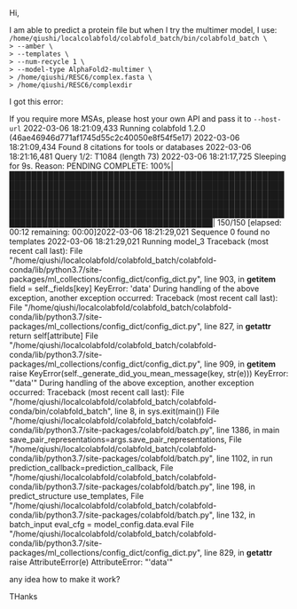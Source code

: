 Hi,

I am able to predict a protein file but when I try the multimer model, I use:
`
/home/qiushi/localcolabfold/colabfold_batch/bin/colabfold_batch \                                                             > --amber \                                                                  > --templates \                                                              > --num-recycle 1 \                                                          > --model-type AlphaFold2-multimer \                                         > /home/qiushi/RESC6/complex.fasta \                                         > /home/qiushi/RESC6/complexdir                                       
`

I got this error:



If you require more MSAs, please host your own API and pass it to `--host-url`                                                                                                                                     2022-03-06 18:21:09,433 Running colabfold 1.2.0 (46ae46946d771af1745d55c2c40050e8f54f5e17)                                                                                                                         2022-03-06 18:21:09,434 Found 8 citations for tools or databases             2022-03-06 18:21:16,481 Query 1/2: T1084 (length 73)                         2022-03-06 18:21:17,725 Sleeping for 9s. Reason: PENDING                     COMPLETE: 100%|███████████████████████████████████████████████████████████████████████████████████████████████████████████████████████████████████████████████████████████████████████████████████████████████████████████████████████████████████████████████████████████████████████████████████████████████| 150/150 [elapsed: 00:12 remaining: 00:00]2022-03-06 18:21:29,021 Sequence 0 found no templates                        2022-03-06 18:21:29,021 Running model_3                                      Traceback (most recent call last):                                             File "/home/qiushi/localcolabfold/colabfold_batch/colabfold-conda/lib/python3.7/site-packages/ml_collections/config_dict/config_dict.py", line 903, in __getitem__                                                   field = self._fields[key]                                                KeyError: 'data'    During handling of the above exception, another exception occurred:                                                                                       Traceback (most recent call last):                                             File "/home/qiushi/localcolabfold/colabfold_batch/colabfold-conda/lib/python3.7/site-packages/ml_collections/config_dict/config_dict.py", line 827, in __getattr__                                                   return self[attribute]                                                     File "/home/qiushi/localcolabfold/colabfold_batch/colabfold-conda/lib/python3.7/site-packages/ml_collections/config_dict/config_dict.py", line 909, in __getitem__                                                   raise KeyError(self._generate_did_you_mean_message(key, str(e)))         KeyError: "'data'"  During handling of the above exception, another exception occurred:                                                                                       Traceback (most recent call last):                                             File "/home/qiushi/localcolabfold/colabfold_batch/colabfold-conda/bin/colabfold_batch", line 8, in <module>                                                                                                          sys.exit(main())                                                           File "/home/qiushi/localcolabfold/colabfold_batch/colabfold-conda/lib/python3.7/site-packages/colabfold/batch.py", line 1386, in main                                                                                save_pair_representations=args.save_pair_representations,                  File "/home/qiushi/localcolabfold/colabfold_batch/colabfold-conda/lib/python3.7/site-packages/colabfold/batch.py", line 1102, in run                                                                                 prediction_callback=prediction_callback,                                   File "/home/qiushi/localcolabfold/colabfold_batch/colabfold-conda/lib/python3.7/site-packages/colabfold/batch.py", line 198, in predict_structure                                                                    use_templates,                                                             File "/home/qiushi/localcolabfold/colabfold_batch/colabfold-conda/lib/python3.7/site-packages/colabfold/batch.py", line 132, in batch_input                                                                          eval_cfg = model_config.data.eval                                          File "/home/qiushi/localcolabfold/colabfold_batch/colabfold-conda/lib/python3.7/site-packages/ml_collections/config_dict/config_dict.py", line 829, in __getattr__                                                   raise AttributeError(e)                                                  AttributeError: "'data'"



any idea how to make it work?

THanks
